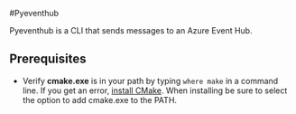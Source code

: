 #Pyeventhub

Pyeventhub is a CLI that sends messages to an Azure Event Hub.

## Prerequisites

- Verify **cmake.exe** is in your path by typing ```where make``` in a command line. If you get an error, 
[install CMake](https://cmake.org/). When installing be sure to select the option to add cmake.exe to the PATH.
